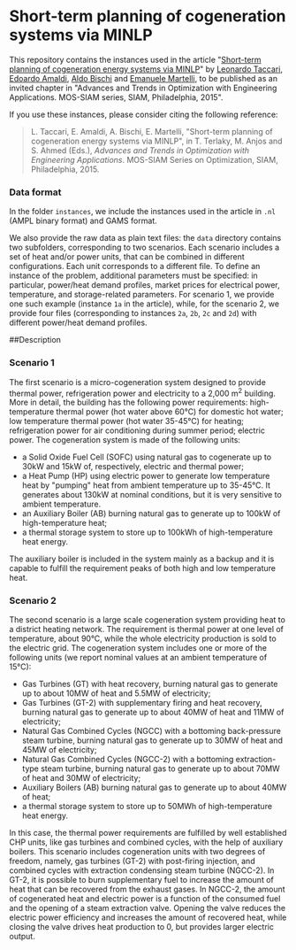 # Short-term planning of cogeneration systems via MINLP

This repository contains the instances used in the article "[Short-term planning of cogeneration energy systems via MINLP]()" by [Leonardo Taccari](), [Edoardo Amaldi](http://home.deib.polimi.it/amaldi/), [Aldo Bischi]() and [Emanuele Martelli](http://www.energia.polimi.it/dipartimento/scheda_persona.php?id=242), 
to be published as an invited chapter in "Advances and Trends in Optimization with Engineering Applications. MOS-SIAM series, SIAM, Philadelphia, 2015".


If you use these instances, please consider citing the following reference:

> L. Taccari, E. Amaldi, A. Bischi, E. Martelli, "Short-term planning of cogeneration energy systems via MINLP", in T. Terlaky, M. Anjos and S. Ahmed (Eds.), *Advances and Trends in Optimization with Engineering Applications*. MOS-SIAM Series on Optimization, SIAM, Philadelphia, 2015.


### Data format
In the folder `instances`, we include the instances used in the article in `.nl` (AMPL binary format) and GAMS format.   

We also provide the raw data as plain text files: the `data` directory contains two subfolders, corresponding to two scenarios. Each scenario includes a set of heat and/or power units, that can be combined in different configurations. 
Each unit corresponds to a different file.
To define an instance of the problem, additional parameters must be specified: in particular, power/heat demand profiles, market prices for electrical power, temperature, and storage-related parameters. 
For scenario 1, we provide one such example (instance `1a` in the article), while, for the scenario 2, we provide four files (corresponding to instances `2a`, `2b`, `2c` and `2d`) with different power/heat demand profiles.

##Description

### Scenario 1

The first scenario is a micro-cogeneration system designed to provide thermal power, refrigeration power and electricity to a 2,000 m<sup>2</sup> building. 
More in detail, the building has the following power requirements: high-temperature thermal power (hot water above 60°C) for domestic hot water; 
low temperature thermal power (hot water 35-45°C) for heating; 
refrigeration power for air conditioning during summer period; electric power.
The cogeneration system is made of the following units:
+  a Solid Oxide Fuel Cell (SOFC) using natural gas to cogenerate up to 30kW and 15kW of, respectively, electric and thermal power; 
+  a Heat Pump (HP) using electric power to generate low temperature heat by "pumping"  heat from ambient temperature up to 35-45°C. It generates about 130kW at nominal conditions, but it is very sensitive to ambient temperature.
+  an Auxiliary Boiler (AB) burning natural gas to generate up to 100kW of high-temperature heat;
+  a thermal storage system to store up to 100kWh of high-temperature heat energy.

The auxiliary boiler is included in the system mainly as a backup and it is capable to fulfill the requirement peaks of both high and low temperature heat. 

### Scenario 2
The second scenario is a large scale cogeneration system providing heat to a district heating network. 
The requirement is thermal power at one level of temperature, about 90°C, 
while the whole electricity production is sold to the electric grid.
The cogeneration system includes one or more of the following units (we report nominal values at an ambient temperature of 15°C):
+ Gas Turbines (GT) with heat recovery, burning natural gas to generate up to about 10MW of heat and 5.5MW of electricity; 
+ Gas Turbines (GT-2) with supplementary firing and heat recovery, burning natural gas to generate up to about 40MW of heat and 11MW of electricity;
+ Natural Gas Combined Cycles (NGCC) with a bottoming back-pressure steam turbine, burning natural gas to generate up to 30MW of heat and 45MW of electricity; 
+ Natural Gas Combined Cycles (NGCC-2) with a bottoming extraction-type steam turbine, burning natural gas to generate up to about 70MW of heat and 30MW of electricity; 
+ Auxiliary Boilers (AB) burning natural gas to generate up to about 40MW of heat; 
+ a thermal storage system to store up to 50MWh of high-temperature heat energy.

In this case, the thermal power requirements are fulfilled by well established CHP units, like gas turbines and combined cycles, with the help of auxiliary boilers.
This scenario includes cogeneration units with two degrees of freedom,
namely, gas turbines (GT-2) with post-firing injection, and combined cycles with extraction condensing steam turbine (NGCC-2).
In GT-2, it is possible to burn supplementary fuel to increase the amount of heat that can be recovered from the exhaust gases. 
In NGCC-2, the amount of cogenerated heat and electric power is a function of the consumed fuel and the opening of a steam extraction valve.
Opening the valve reduces the electric power efficiency and increases the amount of recovered heat, 
while closing the valve drives heat production to 0, but provides larger electric output.
